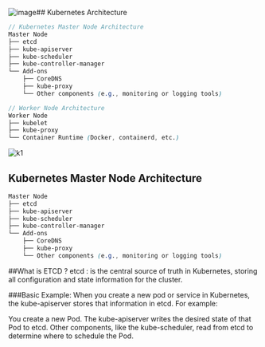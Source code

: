 ![image](https://github.com/user-attachments/assets/d97e64eb-c7cf-436d-9e7f-6be067c88438)## Kubernetes Architecture

```scss
// Kubernetes Master Node Architecture
Master Node
├── etcd
├── kube-apiserver
├── kube-scheduler
├── kube-controller-manager
└── Add-ons
    ├── CoreDNS
    ├── kube-proxy
    └── Other components (e.g., monitoring or logging tools)

// Worker Node Architecture
Worker Node
├── kubelet
├── kube-proxy
└── Container Runtime (Docker, containerd, etc.)

```
![k1](https://github.com/user-attachments/assets/01eec61f-e5af-467a-85b7-696bef67b78e)



## Kubernetes Master Node Architecture

```scss
Master Node
├── etcd
├── kube-apiserver
├── kube-scheduler
├── kube-controller-manager
└── Add-ons
    ├── CoreDNS
    ├── kube-proxy
    └── Other components (e.g., monitoring or logging tools)
```

##What is ETCD ? 
etcd : is the central source of truth in Kubernetes, storing all configuration and state information for the cluster.

###Basic Example:
When you create a new pod or service in Kubernetes, the kube-apiserver stores that information in etcd. For example:

You create a new Pod.
The kube-apiserver writes the desired state of that Pod to etcd.
Other components, like the kube-scheduler, read from etcd to determine where to schedule the Pod.



